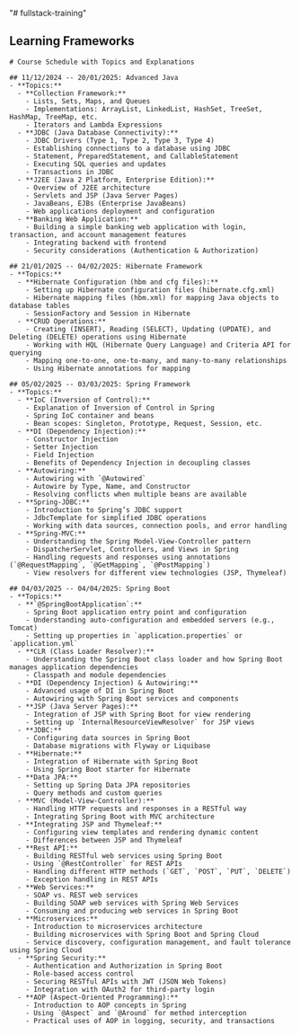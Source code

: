"# fullstack-training" 
## Learning Frameworks
```# Course Schedule with Topics and Explanations```
```
## 11/12/2024 -- 20/01/2025: Advanced Java
- **Topics:**
  - **Collection Framework:**
    - Lists, Sets, Maps, and Queues
    - Implementations: ArrayList, LinkedList, HashSet, TreeSet, HashMap, TreeMap, etc.
    - Iterators and Lambda Expressions
  - **JDBC (Java Database Connectivity):**
    - JDBC Drivers (Type 1, Type 2, Type 3, Type 4)
    - Establishing connections to a database using JDBC
    - Statement, PreparedStatement, and CallableStatement
    - Executing SQL queries and updates
    - Transactions in JDBC
  - **J2EE (Java 2 Platform, Enterprise Edition):**
    - Overview of J2EE architecture
    - Servlets and JSP (Java Server Pages)
    - JavaBeans, EJBs (Enterprise JavaBeans)
    - Web applications deployment and configuration
  - **Banking Web Application:**
    - Building a simple banking web application with login, transaction, and account management features
    - Integrating backend with frontend
    - Security considerations (Authentication & Authorization)

## 21/01/2025 -- 04/02/2025: Hibernate Framework
- **Topics:**
  - **Hibernate Configuration (hbm and cfg files):**
    - Setting up Hibernate configuration files (hibernate.cfg.xml)
    - Hibernate mapping files (hbm.xml) for mapping Java objects to database tables
    - SessionFactory and Session in Hibernate
  - **CRUD Operations:**
    - Creating (INSERT), Reading (SELECT), Updating (UPDATE), and Deleting (DELETE) operations using Hibernate
    - Working with HQL (Hibernate Query Language) and Criteria API for querying
    - Mapping one-to-one, one-to-many, and many-to-many relationships
    - Using Hibernate annotations for mapping

## 05/02/2025 -- 03/03/2025: Spring Framework
- **Topics:**
  - **IoC (Inversion of Control):**
    - Explanation of Inversion of Control in Spring
    - Spring IoC container and beans
    - Bean scopes: Singleton, Prototype, Request, Session, etc.
  - **DI (Dependency Injection):**
    - Constructor Injection
    - Setter Injection
    - Field Injection
    - Benefits of Dependency Injection in decoupling classes
  - **Autowiring:**
    - Autowiring with `@Autowired`
    - Autowire by Type, Name, and Constructor
    - Resolving conflicts when multiple beans are available
  - **Spring-JDBC:**
    - Introduction to Spring’s JDBC support
    - JdbcTemplate for simplified JDBC operations
    - Working with data sources, connection pools, and error handling
  - **Spring-MVC:**
    - Understanding the Spring Model-View-Controller pattern
    - DispatcherServlet, Controllers, and Views in Spring
    - Handling requests and responses using annotations (`@RequestMapping`, `@GetMapping`, `@PostMapping`)
    - View resolvers for different view technologies (JSP, Thymeleaf)

## 04/03/2025 -- 04/04/2025: Spring Boot
- **Topics:**
  - **`@SpringBootApplication`:**
    - Spring Boot application entry point and configuration
    - Understanding auto-configuration and embedded servers (e.g., Tomcat)
    - Setting up properties in `application.properties` or `application.yml`
  - **CLR (Class Loader Resolver):**
    - Understanding the Spring Boot class loader and how Spring Boot manages application dependencies
    - Classpath and module dependencies
  - **DI (Dependency Injection) & Autowiring:**
    - Advanced usage of DI in Spring Boot
    - Autowiring with Spring Boot services and components
  - **JSP (Java Server Pages):**
    - Integration of JSP with Spring Boot for view rendering
    - Setting up `InternalResourceViewResolver` for JSP views
  - **JDBC:**
    - Configuring data sources in Spring Boot
    - Database migrations with Flyway or Liquibase
  - **Hibernate:**
    - Integration of Hibernate with Spring Boot
    - Using Spring Boot starter for Hibernate
  - **Data JPA:**
    - Setting up Spring Data JPA repositories
    - Query methods and custom queries
  - **MVC (Model-View-Controller):**
    - Handling HTTP requests and responses in a RESTful way
    - Integrating Spring Boot with MVC architecture
  - **Integrating JSP and Thymeleaf:**
    - Configuring view templates and rendering dynamic content
    - Differences between JSP and Thymeleaf
  - **Rest API:**
    - Building RESTful web services using Spring Boot
    - Using `@RestController` for REST APIs
    - Handling different HTTP methods (`GET`, `POST`, `PUT`, `DELETE`)
    - Exception handling in REST APIs
  - **Web Services:**
    - SOAP vs. REST web services
    - Building SOAP web services with Spring Web Services
    - Consuming and producing web services in Spring Boot
  - **Microservices:**
    - Introduction to microservices architecture
    - Building microservices with Spring Boot and Spring Cloud
    - Service discovery, configuration management, and fault tolerance using Spring Cloud
  - **Spring Security:**
    - Authentication and Authorization in Spring Boot
    - Role-based access control
    - Securing RESTful APIs with JWT (JSON Web Tokens)
    - Integration with OAuth2 for third-party login
  - **AOP (Aspect-Oriented Programming):**
    - Introduction to AOP concepts in Spring
    - Using `@Aspect` and `@Around` for method interception
    - Practical uses of AOP in logging, security, and transactions
```
